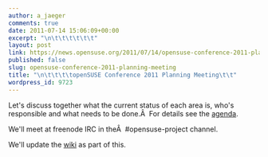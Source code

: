 ```yaml
---
author: a_jaeger
comments: true
date: 2011-07-14 15:06:09+00:00
excerpt: "\n\t\t\t\t\t\t"
layout: post
link: https://news.opensuse.org/2011/07/14/opensuse-conference-2011-planning-meeting/
published: false
slug: opensuse-conference-2011-planning-meeting
title: "\n\t\t\t\topenSUSE Conference 2011 Planning Meeting\t\t"
wordpress_id: 9723
---
```

Let's discuss together what the current status of each area is, who's responsible and what needs to be done.Â  For details see the [agenda](http://en.opensuse.org/openSUSE:Conference_meeting).

We'll meet at freenode IRC in theÂ  #opensuse-project channel.

We'll update the [wiki](http://en.opensuse.org/openSUSE:Conference_Planning_2011) as part of this.		
